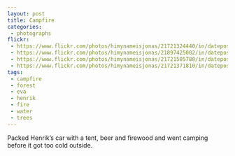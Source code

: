 ```yaml
---
layout: post
title: Campfire
categories:
 - photographs
flickr:
 - https://www.flickr.com/photos/himynameisjonas/21721324440/in/dateposted/
 - https://www.flickr.com/photos/himynameisjonas/21897425002/in/dateposted/
 - https://www.flickr.com/photos/himynameisjonas/21721585788/in/dateposted/
 - https://www.flickr.com/photos/himynameisjonas/21721371810/in/dateposted/
tags:
 - campfire
 - forest
 - eva
 - henrik
 - fire
 - water
 - trees
---
```


Packed Henrik’s car with a tent, beer and firewood and went camping before it got too cold outside.
